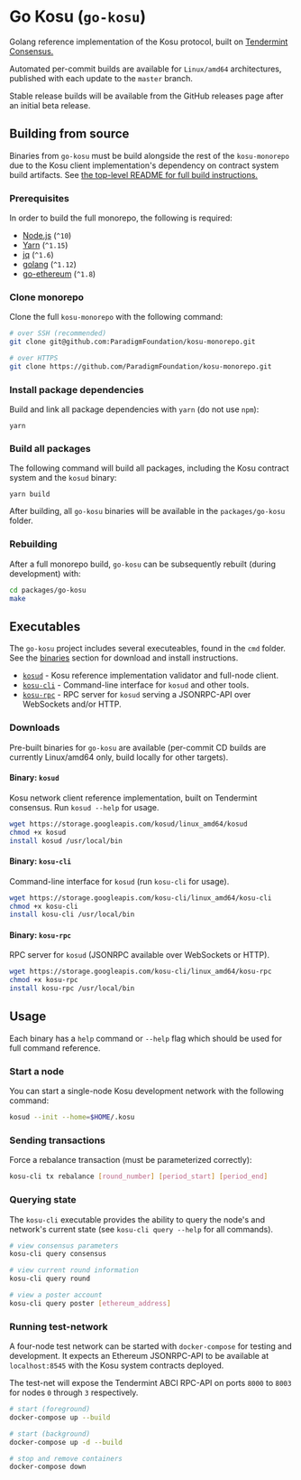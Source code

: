 # Go Kosu (`go-kosu`)

Golang reference implementation of the Kosu protocol, built on [Tendermint Consensus.](https://github.com/tendermint/tendermint)

Automated per-commit builds are available for `Linux/amd64` architectures, published with each update to the `master` branch.

Stable release builds will be available from the GitHub releases page after an initial beta release.

## Building from source

Binaries from `go-kosu` must be build alongside the rest of the `kosu-monorepo` due to the Kosu client implementation's dependency on contract system build artifacts. See [the top-level README for full build instructions.](https://github.com/ParadigmFoundation/kosu-monorepo/blob/master/README.md#install-instructions)

### Prerequisites

In order to build the full monorepo, the following is required:

-   [Node.js](https://nodejs.org/en/download/) (`^10`)
-   [Yarn](https://yarnpkg.com/lang/en/docs/install/#mac-stable) (`^1.15`)
-   [jq](https://stedolan.github.io/jq/download/) (`^1.6`)
-   [golang](https://golang.org/dl/) (`^1.12`)
-   [go-ethereum](https://github.com/ethereum/go-ethereum/wiki/Building-Ethereum) (`^1.8`)

### Clone monorepo

Clone the full `kosu-monorepo` with the following command:

```bash
# over SSH (recommended)
git clone git@github.com:ParadigmFoundation/kosu-monorepo.git

# over HTTPS
git clone https://github.com/ParadigmFoundation/kosu-monorepo.git
```

### Install package dependencies

Build and link all package dependencies with `yarn` (do not use `npm`):

```
yarn 
```

### Build all packages
The following command will build all packages, including the Kosu contract system and the `kosud` binary:

```
yarn build
```

After building, all `go-kosu` binaries will be available in the `packages/go-kosu` folder.

### Rebuilding

After a full monorepo build, `go-kosu` can be subsequently rebuilt (during development) with:

```bash
cd packages/go-kosu
make
```

## Executables

The `go-kosu` project includes several executeables, found in the `cmd` folder. See the [binaries](#binaries) section for download and install instructions.

- [`kosud`](#binary-kosud) - Kosu reference implementation validator and full-node client.
- [`kosu-cli`](#binary-kosu-cli) - Command-line interface for `kosud` and other tools.
- [`kosu-rpc`](#binary-kosu-rpc) - RPC server for `kosud` serving a JSONRPC-API over WebSockets and/or HTTP.

### Downloads

Pre-built binaries for `go-kosu` are available (per-commit CD builds are currently Linux/amd64 only, build locally for other targets).

#### Binary: `kosud`

Kosu network client reference implementation, built on Tendermint consensus. Run `kosud --help` for usage.

```bash
wget https://storage.googleapis.com/kosud/linux_amd64/kosud
chmod +x kosud
install kosud /usr/local/bin
```

#### Binary: `kosu-cli`

Command-line interface for `kosud` (run `kosu-cli` for usage).

```bash
wget https://storage.googleapis.com/kosu-cli/linux_amd64/kosu-cli
chmod +x kosu-cli
install kosu-cli /usr/local/bin
```

#### Binary: `kosu-rpc`

RPC server for `kosud` (JSONRPC available over WebSockets or HTTP).

```bash
wget https://storage.googleapis.com/kosu-cli/linux_amd64/kosu-rpc
chmod +x kosu-rpc
install kosu-rpc /usr/local/bin
```

## Usage

Each binary has a `help` command or `--help` flag which should be used for full command reference.

### Start a node
You can start a single-node Kosu development network with the following command:

```bash
kosud --init --home=$HOME/.kosu
```

### Sending transactions
Force a rebalance transaction (must be parameterized correctly):

```bash
kosu-cli tx rebalance [round_number] [period_start] [period_end]
```

### Querying state
The `kosu-cli` executable provides the ability to query the node's and network's current state (see `kosu-cli query --help` for all commands).

```bash
# view consensus parameters
kosu-cli query consensus

# view current round information
kosu-cli query round

# view a poster account
kosu-cli query poster [ethereum_address]
```

### Running test-network

A four-node test network can be started with `docker-compose` for testing and development. It expects an Ethereum JSONRPC-API to be available at `localhost:8545` with the Kosu system contracts deployed. 

The test-net will expose the Tendermint ABCI RPC-API on ports `8000` to `8003` for nodes `0` through `3` respectively.

```bash
# start (foreground)
docker-compose up --build

# start (background)
docker-compose up -d --build

# stop and remove containers
docker-compose down
```